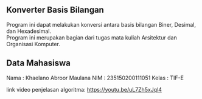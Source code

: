 ## Konverter Basis Bilangan
Program ini dapat melakukan konversi antara basis bilangan Biner, Desimal, dan Hexadesimal.  
Program ini merupakan bagian dari tugas mata kuliah Arsitektur dan Organisasi Komputer.  

## Data Mahasiswa
Nama    : Khaelano Abroor Maulana
NIM     : 235150200111051
Kelas   : TIF-E



link video penjelasan algoritma: <https://youtu.be/uL7Zh5xJql4>